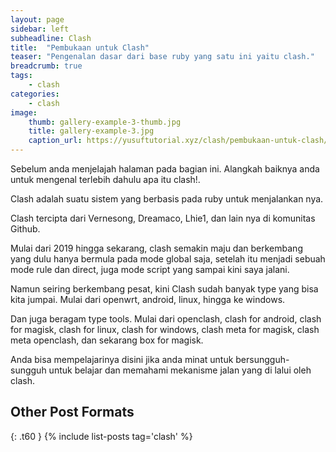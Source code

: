 ```yaml
---
layout: page
sidebar: left
subheadline: Clash
title:  "Pembukaan untuk Clash"
teaser: "Pengenalan dasar dari base ruby yang satu ini yaitu clash."
breadcrumb: true
tags:
    - clash
categories:
    - clash
image:
    thumb: gallery-example-3-thumb.jpg
    title: gallery-example-3.jpg
    caption_url: https://yusuftutorial.xyz/clash/pembukaan-untuk-clash/
---
```


Sebelum anda menjelajah halaman pada bagian ini. Alangkah baiknya anda untuk mengenal terlebih dahulu apa itu clash!.

Clash adalah suatu sistem yang berbasis pada ruby untuk menjalankan nya.

Clash tercipta dari Vernesong, Dreamaco, Lhie1, dan lain nya di komunitas Github.

Mulai dari 2019 hingga sekarang, clash semakin maju dan berkembang yang dulu hanya bermula pada mode global saja, setelah itu menjadi sebuah mode rule dan direct, juga mode script yang sampai kini saya jalani.

Namun seiring berkembang pesat, kini Clash sudah banyak type yang bisa kita jumpai. Mulai dari openwrt, android, linux, hingga ke windows.

Dan juga beragam type tools. Mulai dari openclash, clash for android, clash for magisk, clash for linux, clash for windows, clash meta for magisk, clash meta openclash, dan sekarang box for magisk.

Anda bisa mempelajarinya disini jika anda minat untuk bersungguh-sungguh untuk belajar dan memahami mekanisme jalan yang di lalui oleh clash.


## Other Post Formats
{: .t60 }
{% include list-posts tag='clash' %}
